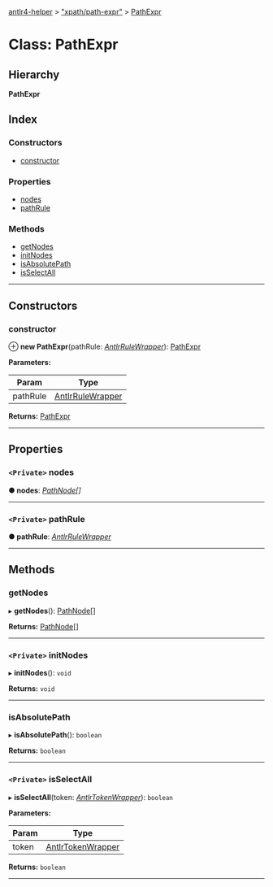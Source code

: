 [antlr4-helper](../README.md) > ["xpath/path-expr"](../modules/_xpath_path_expr_.md) > [PathExpr](../classes/_xpath_path_expr_.pathexpr.md)

# Class: PathExpr

## Hierarchy

**PathExpr**

## Index

### Constructors

* [constructor](_xpath_path_expr_.pathexpr.md#constructor)

### Properties

* [nodes](_xpath_path_expr_.pathexpr.md#nodes)
* [pathRule](_xpath_path_expr_.pathexpr.md#pathrule)

### Methods

* [getNodes](_xpath_path_expr_.pathexpr.md#getnodes)
* [initNodes](_xpath_path_expr_.pathexpr.md#initnodes)
* [isAbsolutePath](_xpath_path_expr_.pathexpr.md#isabsolutepath)
* [isSelectAll](_xpath_path_expr_.pathexpr.md#isselectall)

---

## Constructors

<a id="constructor"></a>

###  constructor

⊕ **new PathExpr**(pathRule: *[AntlrRuleWrapper](../interfaces/_parser_antlr_rule_wrapper_.antlrrulewrapper.md)*): [PathExpr](_xpath_path_expr_.pathexpr.md)

**Parameters:**

| Param | Type |
| ------ | ------ |
| pathRule | [AntlrRuleWrapper](../interfaces/_parser_antlr_rule_wrapper_.antlrrulewrapper.md) |

**Returns:** [PathExpr](_xpath_path_expr_.pathexpr.md)

___

## Properties

<a id="nodes"></a>

### `<Private>` nodes

**● nodes**: *[PathNode](_xpath_path_node_.pathnode.md)[]*

___
<a id="pathrule"></a>

### `<Private>` pathRule

**● pathRule**: *[AntlrRuleWrapper](../interfaces/_parser_antlr_rule_wrapper_.antlrrulewrapper.md)*

___

## Methods

<a id="getnodes"></a>

###  getNodes

▸ **getNodes**(): [PathNode](_xpath_path_node_.pathnode.md)[]

**Returns:** [PathNode](_xpath_path_node_.pathnode.md)[]

___
<a id="initnodes"></a>

### `<Private>` initNodes

▸ **initNodes**(): `void`

**Returns:** `void`

___
<a id="isabsolutepath"></a>

###  isAbsolutePath

▸ **isAbsolutePath**(): `boolean`

**Returns:** `boolean`

___
<a id="isselectall"></a>

### `<Private>` isSelectAll

▸ **isSelectAll**(token: *[AntlrTokenWrapper](../interfaces/_parser_antlr_token_wrapper_.antlrtokenwrapper.md)*): `boolean`

**Parameters:**

| Param | Type |
| ------ | ------ |
| token | [AntlrTokenWrapper](../interfaces/_parser_antlr_token_wrapper_.antlrtokenwrapper.md) |

**Returns:** `boolean`

___

